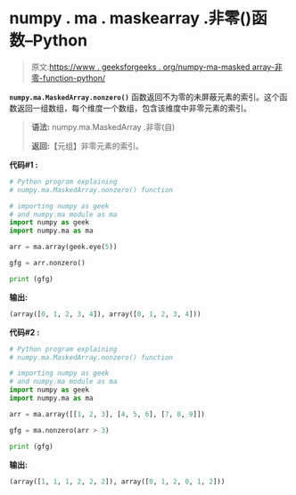 # numpy . ma . maskearray .非零()函数–Python

> 原文:[https://www . geeksforgeeks . org/numpy-ma-masked array-非零-function-python/](https://www.geeksforgeeks.org/numpy-ma-maskedarray-nonzero-function-python/)

**`numpy.ma.MaskedArray.nonzero()`** 函数返回不为零的未屏蔽元素的索引。这个函数返回一组数组，每个维度一个数组，包含该维度中非零元素的索引。

> **语法:** numpy.ma.MaskedArray .非零(自)
> 
> **返回:**【元组】非零元素的索引。

**代码#1 :**

```py
# Python program explaining
# numpy.ma.MaskedArray.nonzero() function

# importing numpy as geek   
# and numpy.ma module as ma  
import numpy as geek  
import numpy.ma as ma

arr = ma.array(geek.eye(5))

gfg = arr.nonzero()

print (gfg)
```

**输出:**

```py
(array([0, 1, 2, 3, 4]), array([0, 1, 2, 3, 4]))

```

**代码#2 :**

```py
# Python program explaining
# numpy.ma.MaskedArray.nonzero() function

# importing numpy as geek   
# and numpy.ma module as ma  
import numpy as geek  
import numpy.ma as ma

arr = ma.array([[1, 2, 3], [4, 5, 6], [7, 8, 9]])

gfg = ma.nonzero(arr > 3)

print (gfg)
```

**输出:**

```py
(array([1, 1, 1, 2, 2, 2]), array([0, 1, 2, 0, 1, 2]))

```